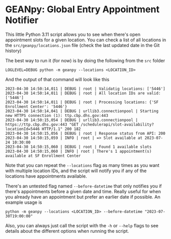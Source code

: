 # GEANpy: Global Entry Appointment Notifier

This little Python 3.11 script allows you to see when there's open appointment slots for a given location. You can check a list of all locations in the `src/geanpy/locations.json` file (check the last updated date in the Git history)

The best way to run it (for now) is by doing the following from the `src` folder

```
LOGLEVEL=DEBUG python -m geanpy --locations <LOCATION_ID>
```

And the output of that command will look like this

```
2023-04-30 14:50:14,011 | DEBUG | root | Validatig locations: ['5446']
2023-04-30 14:50:14,011 | DEBUG | root | All location IDs are valid: ['5446']
2023-04-30 14:50:14,011 | DEBUG | root | Processing locations: {'SF Enrollment Center': '5446'}
2023-04-30 14:50:14,041 | DEBUG | urllib3.connectionpool | Starting new HTTPS connection (1): ttp.cbp.dhs.gov:443
2023-04-30 14:50:15,054 | DEBUG | urllib3.connectionpool | https://ttp.cbp.dhs.gov:443 "GET /schedulerapi/slot-availability?locationId=5446 HTTP/1.1" 200 182
2023-04-30 14:50:15,056 | DEBUG | root | Response status from API: 200
2023-04-30 14:50:15,059 | INFO | root | => Slot available at 2023-07-24 10:30:00
2023-04-30 14:50:15,060 | DEBUG | root | Found 1 available slots
2023-04-30 14:50:15,060 | INFO | root | There's 1 appointment(s) available at SF Enrollment Center
```

Note that you can repeat the `--locations` flag as many times as you want with multiple location IDs, and the script will notify you if any of the locations have appointments available.

There's an untested flag named `--before-datetime` that only notifies you if there's appointments before a given date and time. Really useful for when you already have an appointment but prefer an earlier date if possible. An example usage is

```
python -m geanpy --locations <LOCATION_ID> --before-datetime "2023-07-30T19:00:00"
```

Also, you can always just call the script with the `-h` or `--help` flags to see details about the different options when running the script.
